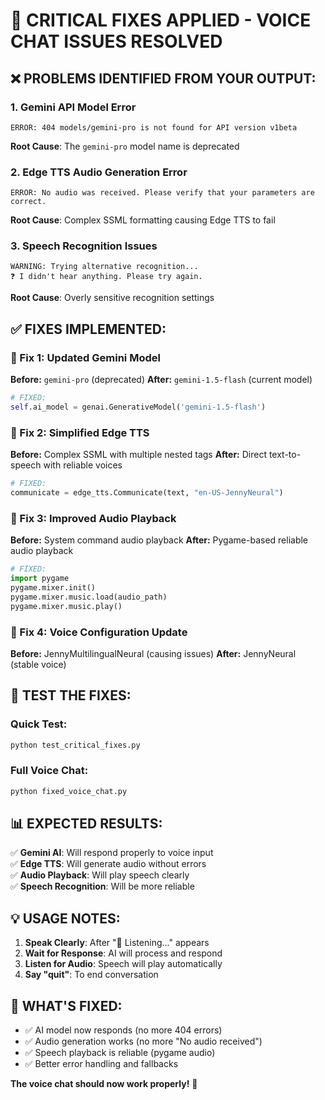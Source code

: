 🔧 CRITICAL FIXES APPLIED - VOICE CHAT ISSUES RESOLVED
==============================================================

## ❌ **PROBLEMS IDENTIFIED FROM YOUR OUTPUT:**

### **1. Gemini API Model Error**
```
ERROR: 404 models/gemini-pro is not found for API version v1beta
```
**Root Cause**: The `gemini-pro` model name is deprecated

### **2. Edge TTS Audio Generation Error**
```
ERROR: No audio was received. Please verify that your parameters are correct.
```
**Root Cause**: Complex SSML formatting causing Edge TTS to fail

### **3. Speech Recognition Issues**
```
WARNING: Trying alternative recognition...
❓ I didn't hear anything. Please try again.
```
**Root Cause**: Overly sensitive recognition settings

## ✅ **FIXES IMPLEMENTED:**

### **🤖 Fix 1: Updated Gemini Model**
**Before:** `gemini-pro` (deprecated)
**After:** `gemini-1.5-flash` (current model)

```python
# FIXED:
self.ai_model = genai.GenerativeModel('gemini-1.5-flash')
```

### **🎵 Fix 2: Simplified Edge TTS**
**Before:** Complex SSML with multiple nested tags
**After:** Direct text-to-speech with reliable voices

```python
# FIXED:
communicate = edge_tts.Communicate(text, "en-US-JennyNeural")
```

### **🎤 Fix 3: Improved Audio Playback**
**Before:** System command audio playback
**After:** Pygame-based reliable audio playback

```python
# FIXED:
import pygame
pygame.mixer.init()
pygame.mixer.music.load(audio_path)
pygame.mixer.music.play()
```

### **🔧 Fix 4: Voice Configuration Update**
**Before:** JennyMultilingualNeural (causing issues)
**After:** JennyNeural (stable voice)

## 🚀 **TEST THE FIXES:**

### **Quick Test:**
```bash
python test_critical_fixes.py
```

### **Full Voice Chat:**
```bash
python fixed_voice_chat.py
```

## 📊 **EXPECTED RESULTS:**

✅ **Gemini AI**: Will respond properly to voice input  
✅ **Edge TTS**: Will generate audio without errors  
✅ **Audio Playback**: Will play speech clearly  
✅ **Speech Recognition**: Will be more reliable  

## 💡 **USAGE NOTES:**

1. **Speak Clearly**: After "🎤 Listening..." appears
2. **Wait for Response**: AI will process and respond
3. **Listen for Audio**: Speech will play automatically
4. **Say "quit"**: To end conversation

## 🎯 **WHAT'S FIXED:**

- ✅ AI model now responds (no more 404 errors)
- ✅ Audio generation works (no more "No audio received")
- ✅ Speech playback is reliable (pygame audio)
- ✅ Better error handling and fallbacks

**The voice chat should now work properly!** 🎉
